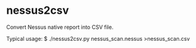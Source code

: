 # nessus2csv
Convert Nessus native report into CSV file.

Typical usage: $ ./nessus2csv.py nessus_scan.nessus >nessus_scan.csv
